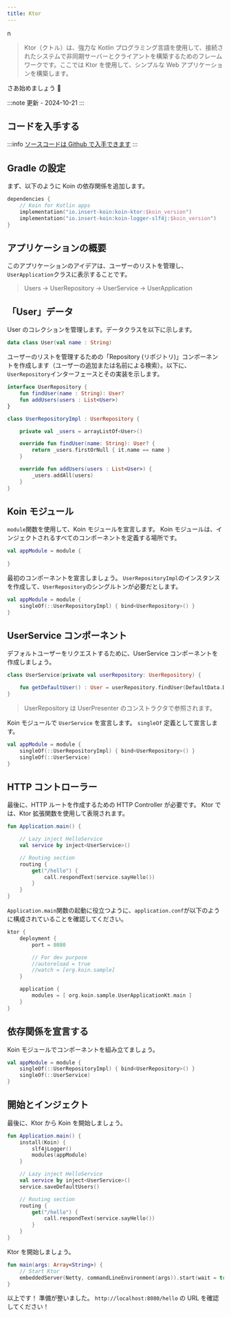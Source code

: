 ```yaml
---
title: Ktor
---
```

n
> Ktor（クトル）は、強力な Kotlin プログラミング言語を使用して、接続されたシステムで非同期サーバーとクライアントを構築するためのフレームワークです。ここでは Ktor を使用して、シンプルな Web アプリケーションを構築します。

さあ始めましょう 🚀

:::note
更新 - 2024-10-21
:::

## コードを入手する

:::info
[ソースコードは Github で入手できます](https://github.com/InsertKoinIO/koin-getting-started/tree/main/ktor)
:::

## Gradle の設定

まず、以下のように Koin の依存関係を追加します。

```kotlin
dependencies {
    // Koin for Kotlin apps
    implementation("io.insert-koin:koin-ktor:$koin_version")
    implementation("io.insert-koin:koin-logger-slf4j:$koin_version")
}
```

## アプリケーションの概要

このアプリケーションのアイデアは、ユーザーのリストを管理し、`UserApplication`クラスに表示することです。

> Users -> UserRepository -> UserService -> UserApplication

## 「User」データ

User のコレクションを管理します。データクラスを以下に示します。

```kotlin
data class User(val name : String)
```

ユーザーのリストを管理するための「Repository (リポジトリ)」コンポーネントを作成します（ユーザーの追加または名前による検索）。以下に、`UserRepository`インターフェースとその実装を示します。

```kotlin
interface UserRepository {
    fun findUser(name : String): User?
    fun addUsers(users : List<User>)
}

class UserRepositoryImpl : UserRepository {

    private val _users = arrayListOf<User>()

    override fun findUser(name: String): User? {
        return _users.firstOrNull { it.name == name }
    }

    override fun addUsers(users : List<User>) {
        _users.addAll(users)
    }
}
```

## Koin モジュール

`module`関数を使用して、Koin モジュールを宣言します。 Koin モジュールは、インジェクトされるすべてのコンポーネントを定義する場所です。

```kotlin
val appModule = module {
    
}
```

最初のコンポーネントを宣言しましょう。 `UserRepositoryImpl`のインスタンスを作成して、`UserRepository`のシングルトンが必要だとします。

```kotlin
val appModule = module {
    singleOf(::UserRepositoryImpl) { bind<UserRepository>() }
}
```

## UserService コンポーネント

デフォルトユーザーをリクエストするために、UserService コンポーネントを作成しましょう。

```kotlin
class UserService(private val userRepository: UserRepository) {

    fun getDefaultUser() : User = userRepository.findUser(DefaultData.DEFAULT_USER.name) ?: error("Can't find default user")
}
```

> UserRepository は UserPresenter のコンストラクタで参照されます。

Koin モジュールで `UserService` を宣言します。 `singleOf` 定義として宣言します。

```kotlin
val appModule = module {
    singleOf(::UserRepositoryImpl) { bind<UserRepository>() }
    singleOf(::UserService)
}
```

## HTTP コントローラー

最後に、HTTP ルートを作成するための HTTP Controller が必要です。 Ktor では、Ktor 拡張関数を使用して表現されます。

```kotlin
fun Application.main() {

    // Lazy inject HelloService
    val service by inject<UserService>()

    // Routing section
    routing {
        get("/hello") {
            call.respondText(service.sayHello())
        }
    }
}
```

`Application.main`関数の起動に役立つように、`application.conf`が以下のように構成されていることを確認してください。

```kotlin
ktor {
    deployment {
        port = 8080

        // For dev purpose
        //autoreload = true
        //watch = [org.koin.sample]
    }

    application {
        modules = [ org.koin.sample.UserApplicationKt.main ]
    }
}
```

## 依存関係を宣言する

Koin モジュールでコンポーネントを組み立てましょう。

```kotlin
val appModule = module {
    singleOf(::UserRepositoryImpl) { bind<UserRepository>() }
    singleOf(::UserService)
}
```

## 開始とインジェクト

最後に、Ktor から Koin を開始しましょう。

```kotlin
fun Application.main() {
    install(Koin) {
        slf4jLogger()
        modules(appModule)
    }

    // Lazy inject HelloService
    val service by inject<UserService>()
    service.saveDefaultUsers()

    // Routing section
    routing {
        get("/hello") {
            call.respondText(service.sayHello())
        }
    }
}
```

Ktor を開始しましょう。

```kotlin
fun main(args: Array<String>) {
    // Start Ktor
    embeddedServer(Netty, commandLineEnvironment(args)).start(wait = true)
}
```

以上です！ 準備が整いました。 `http://localhost:8080/hello` の URL を確認してください！
